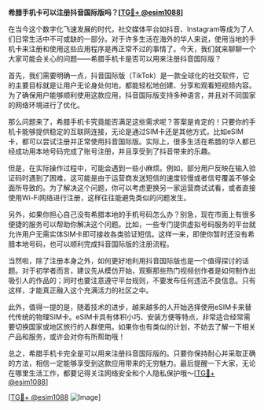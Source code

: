 **希腊手机卡可以注册抖音国际版吗？[[TG💪+ @esim1088](https://t.me/s/esim1088)]**

在当今这个数字化飞速发展的时代，社交媒体平台如抖音、Instagram等成为了人们日常生活中不可或缺的一部分。对于许多生活在海外的华人来说，使用当地的手机卡来注册和使用这些应用程序是再正常不过的事情了。今天，我们就来聊聊一个大家可能会关心的问题——希腊手机卡是否可以用来注册抖音国际版？

首先，我们需要明确一点，抖音国际版（TikTok）是一款全球化的社交软件，它的主要目标就是让用户无论身处何地，都能轻松地创建、分享和观看短视频内容。为了确保用户能够顺利使用这款应用，抖音国际版支持多种语言，并且对不同国家的网络环境进行了优化。

那么问题来了，希腊手机卡究竟能否满足这些需求呢？答案是肯定的！只要你的手机卡能够提供稳定的互联网连接，无论是通过SIM卡还是其他方式，比如eSIM卡，都可以尝试注册并正常使用抖音国际版。实际上，很多生活在希腊的华人都已经成功用本地号码完成了账号注册，并且享受到了抖音带来的乐趣。

但是，在实际操作过程中，可能会遇到一些小麻烦。例如，部分用户反映在输入验证码时遇到了困难，这可能是由于运营商发送短信的速度较慢或者信号覆盖不够全面所导致的。为了解决这个问题，你可以考虑更换另一家运营商试试看，或者直接使用Wi-Fi网络进行注册，这样往往能避免类似的问题发生。

另外，如果你担心自己没有希腊本地的手机号码怎么办？别急，现在市面上有很多便捷的服务可以帮助你解决这个问题。比如，一些专门提供虚拟号码服务的平台就允许用户无需实体SIM卡即可接收各类验证短信。这样一来，即使你暂时还没有希腊本地号码，也可以顺利完成抖音国际版的注册流程。

当然啦，除了注册本身之外，如何更好地利用抖音国际版也是一个值得探讨的话题。对于初学者而言，建议先从模仿开始，观察那些热门视频创作者是如何制作出吸引人的作品的；同时也要注意遵守平台规则，不要发布任何违法不良信息。只有这样，才能真正融入这个充满活力的社区之中。

此外，值得一提的是，随着技术的进步，越来越多的人开始选择使用eSIM卡来替代传统的物理SIM卡。eSIM卡具有体积小巧、安装方便等特点，非常适合经常需要切换国家或地区旅行的人群使用。如果你也有类似的计划，不妨去了解一下相关产品和服务，或许会对你有所帮助哦！

总之，希腊手机卡完全是可以用来注册抖音国际版的。只要你保持耐心并采取正确的方法，相信一定能够享受到这款应用带来的无穷魅力。最后提醒一下大家，无论在哪里生活工作，都要记得关注网络安全和个人隐私保护哦～[[TG💪+ @esim1088](https://t.me/s/esim1088)]

[[TG💪+ @esim1088](https://t.me/s/esim1088) ![Image](https://i.postimg.cc/4NQfJmqS/Snipaste-2025-05-13-00-14-12.png)]